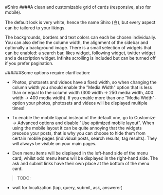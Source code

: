 
#Shiro
####A clean and customizable grid of cards (responsive, also for mobile).

The default look is very white, hence the name Shiro (白), but every aspect can be tailored to your likings.

The backgrounds, borders and text colors can each be chosen individually. You can also define the column width, the alignment of the sidebar and optionally a background image.
There is a small selection of widgets that can be enabled: a search bar, likes widget, following widget, twitter widget and a description widget. Infinite scrolling is included but can be turned off if you prefer pagination.

######Some options require clarification:
* Photos, photosets and videos have a fixed width, so when changing the column width you should enable the "Media Width" option that is less than or equal to the column width (300 width → 250 media width, 400 width → 400 media width). If you enable more than one "Media Width"-option your photos, photosets and videos will be displayed multiple times!


* To enable the mobile layout instead of the default one, go to Customize → Advanced options and disable "Use optimized mobile layout". When using the mobile layout it can be quite annoying that the widgets precede your posts, that is why you can choose to hide them from certain mobile pages (individual posts, search results, tag results). They will always be visible on your main pages.


* Even menu items will be displayed in the left-hand side of the menu card, whilst odd menu items will be displayed in the right-hand side. The ask and submit links have their own place at the bottom of the menu card.

>TODO:
- wait for localization (top, query, submit, ask, answerer)